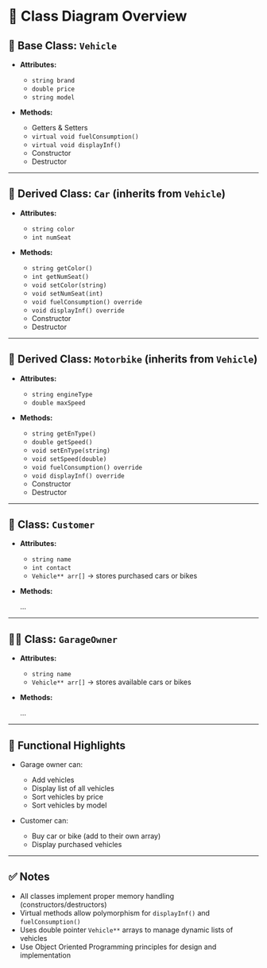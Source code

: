 # 📘 Class Diagram Overview

## 🔹 Base Class: `Vehicle`

- **Attributes:**

  - `string brand`
  - `double price`
  - `string model`

- **Methods:**

  - Getters & Setters
  - `virtual void fuelConsumption()`
  - `virtual void displayInf()`
  - Constructor
  - Destructor

---

## 🔸 Derived Class: `Car` (inherits from `Vehicle`)

- **Attributes:**

  - `string color`
  - `int numSeat`

- **Methods:**

  - `string getColor()`
  - `int getNumSeat()`
  - `void setColor(string)`
  - `void setNumSeat(int)`
  - `void fuelConsumption() override`
  - `void displayInf() override`
  - Constructor
  - Destructor

---

## 🔸 Derived Class: `Motorbike` (inherits from `Vehicle`)

- **Attributes:**

  - `string engineType`
  - `double maxSpeed`

- **Methods:**

  - `string getEnType()`
  - `double getSpeed()`
  - `void setEnType(string)`
  - `void setSpeed(double)`
  - `void fuelConsumption() override`
  - `void displayInf() override`
  - Constructor
  - Destructor

---

## 🧍 Class: `Customer`

- **Attributes:**

  - `string name`
  - `int contact`
  - `Vehicle** arr[]` → stores purchased cars or bikes

- **Methods:**

  ...

---

## 🧑‍🔧 Class: `GarageOwner`

- **Attributes:**

  - `string name`
  - `Vehicle** arr[]` → stores available cars or bikes

- **Methods:**

  ...

---

## 🔧 Functional Highlights

- Garage owner can:

  - Add vehicles
  - Display list of all vehicles
  - Sort vehicles by price
  - Sort vehicles by model

- Customer can:

  - Buy car or bike (add to their own array)
  - Display purchased vehicles

---

## ✅ Notes

- All classes implement proper memory handling (constructors/destructors)
- Virtual methods allow polymorphism for `displayInf()` and `fuelConsumption()`
- Uses double pointer `Vehicle**` arrays to manage dynamic lists of vehicles
- Use Object Oriented Programming principles for design and implementation
